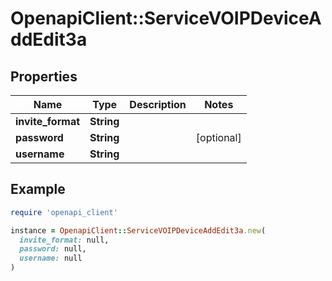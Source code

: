 # OpenapiClient::ServiceVOIPDeviceAddEdit3a

## Properties

| Name | Type | Description | Notes |
| ---- | ---- | ----------- | ----- |
| **invite_format** | **String** |  |  |
| **password** | **String** |  | [optional] |
| **username** | **String** |  |  |

## Example

```ruby
require 'openapi_client'

instance = OpenapiClient::ServiceVOIPDeviceAddEdit3a.new(
  invite_format: null,
  password: null,
  username: null
)
```

